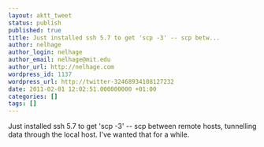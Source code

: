 ```yaml
---
layout: aktt_tweet
status: publish
published: true
title: Just installed ssh 5.7 to get 'scp -3' -- scp betw...
author: nelhage
author_login: nelhage
author_email: nelhage@mit.edu
author_url: http://nelhage.com
wordpress_id: 1137
wordpress_url: http://twitter-32468934108127232
date: 2011-02-01 12:02:51.000000000 +01:00
categories: []
tags: []
---
```

Just installed ssh 5.7 to get 'scp -3' -- scp between remote hosts, tunnelling data through the local host. I've wanted that for a while.
